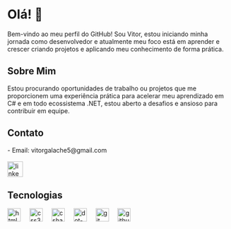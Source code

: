 # Olá! 👋

Bem-vindo ao meu perfil do GitHub! Sou Vitor, estou iniciando minha jornada como desenvolvedor e atualmente meu foco está em aprender e crescer criando projetos e aplicando meu conhecimento de forma prática.

## Sobre Mim

Estou procurando oportunidades de trabalho ou projetos que me proporcionem uma experiência prática para acelerar meu aprendizado em C# e em todo ecossistema .NET,
estou aberto a desafios e ansioso para contribuir em equipe.

## Contato

<div align="left">
 - Email: vitorgalache5@gmail.com
</div>
<br>
<div align="left">
  <a href="https://www.linkedin.com/in/vitor-galache/" target="_blank">
    <img src="https://img.shields.io/static/v1?message=LinkedIn&logo=linkedin&label=&color=0077B5&logoColor=white&labelColor=&style=for-the-badge" height="35" alt="linkedin logo"  />
  </a>
</div>

## Tecnologias 

<div align="left">
  <img src="https://cdn.jsdelivr.net/gh/devicons/devicon/icons/html5/html5-original.svg" height="30" alt="html5 logo"  />
  <img width="12" />
  <img src="https://cdn.jsdelivr.net/gh/devicons/devicon/icons/css3/css3-original.svg" height="30" alt="css3 logo"  />
  <img width="12" />
  <img src="https://cdn.jsdelivr.net/gh/devicons/devicon/icons/csharp/csharp-original.svg" height="30" alt="csharp logo"  />
  <img width="12" />
  <img src="https://cdn.jsdelivr.net/gh/devicons/devicon/icons/dot-net/dot-net-original.svg" height="30" alt="dot-net logo"  />
  <img width="12" />
  <img src="https://cdn.jsdelivr.net/gh/devicons/devicon/icons/git/git-original.svg" height="30" alt="git logo"  />
  <img width="12" />
  <img src="https://cdn.jsdelivr.net/gh/devicons/devicon/icons/github/github-original.svg" height="30" alt="github logo"  />
</div>




